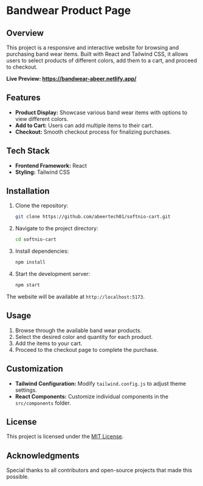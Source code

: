 # Bandwear Product Page

## Overview

This project is a responsive and interactive website for browsing and purchasing band wear items. Built with React and Tailwind CSS, it allows users to select products of different colors, add them to a cart, and proceed to checkout.

**Live Preview: https://bandwear-abeer.netlify.app/**

## Features

- **Product Display:** Showcase various band wear items with options to view different colors.
- **Add to Cart:** Users can add multiple items to their cart.
- **Checkout:** Smooth checkout process for finalizing purchases.

## Tech Stack

- **Frontend Framework:** React
- **Styling:** Tailwind CSS

## Installation

1. Clone the repository:

   ```bash
   git clone https://github.com/abeertech01/softnio-cart.git
   ```

2. Navigate to the project directory:

   ```bash
   cd softnio-cart
   ```

3. Install dependencies:

   ```bash
   npm install
   ```

4. Start the development server:
   ```bash
   npm start
   ```

The website will be available at `http://localhost:5173`.

## Usage

1. Browse through the available band wear products.
2. Select the desired color and quantity for each product.
3. Add the items to your cart.
4. Proceed to the checkout page to complete the purchase.

## Customization

- **Tailwind Configuration:** Modify `tailwind.config.js` to adjust theme settings.
- **React Components:** Customize individual components in the `src/components` folder.

## License

This project is licensed under the [MIT License](LICENSE).

## Acknowledgments

Special thanks to all contributors and open-source projects that made this possible.
